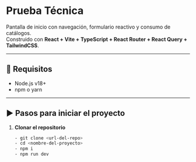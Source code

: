 # Prueba Técnica

Pantalla de inicio con navegación, formulario reactivo y consumo de catálogos.  
Construido con **React + Vite + TypeScript + React Router + React Query + TailwindCSS**.

---

## 🚀 Requisitos

- Node.js v18+  
- npm o yarn

---

## ▶️ Pasos para iniciar el proyecto

1. **Clonar el repositorio**
   ```bash
   - git clone <url-del-repo>
   - cd <nombre-del-proyecto>
   - npm i
   - npm run dev
